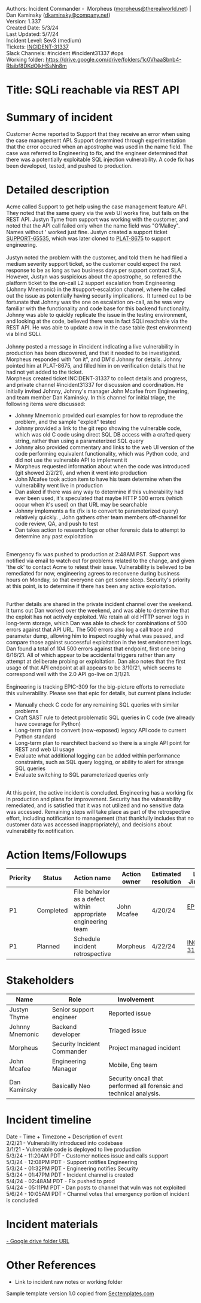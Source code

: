 Authors: Incident Commander -  Morpheus (morpheus@therealworld.net) | Dan Kaminsky (dkaminsky@company.net) <br>
Version: 1.337 <br>
Created Date: 5/3/24 <br>
Last Updated: 5/7/24 <br> 
Incident Level: Sev3 (medium)<br> 
Tickets: [INCIDENT-31337](https://yourjira/INCIDENT-31337) <br> 
Slack Channels: #incident #incident31337 #ops <br> 
Working folder: https://drive.google.com/drive/folders/1c0VhaaSbnb4-RIsibf8DKdOlkHSsNn8m <br> 

# Title: SQLi reachable via REST API

# Summary of incident
Customer Acme reported to Support that they receive an error when using the case management API. Support determined through experimentation that the error occured when an apostrophe was used in the name field. The case was referred to Engineering to fix, and the engineer determined that there was a potentially exploitable SQL injection vulnerability. A code fix has been developed, tested, and pushed to production. 

# Detailed description
Acme called Support to get help using the case management feature API. They noted that the same query via the web UI works fine, but fails on the REST API. Justyn Tyme from support was working with the customer, and noted that the API call failed only when the name field was "O'Malley". Names without ' worked just fine. Justyn created a support ticket [SUPPORT-65535](https://yourjira/SUPPORT-65535), which was later cloned to [PLAT-8675](https://yourjira/PLAT-8675) to support engineering. <br><br>
Justyn noted the problem with the customer, and told them he had filed a medium severity support ticket, so the customer could expect the next response to be as long as two business days per support contract SLA. However, Justyn was suspicious about the apostrophe, so referred the platform ticket to the on-call L2 support escalation from Engineering (Johnny Mnemonic) in the #support-escalation channel, where he called out the issue as potentially having security implications.  It turned out to be fortunate that Johnny was the one on escalation on-call, as he was very familiar with the functionality and code base for this backend functionality. Johnny was able to quickly replicate the issue in the testing environment, and looking at the code, believed there was in fact SQLi reachable via the REST API. He was able to update a row in the case table (test environment) via blind SQLi. <br><br>
Johnny posted a message in #incident indicating a live vulnerability in production has been discovered, and that it needed to be investigated. Morpheus responded with "on it", and DM'd Johnny for details. Johnny pointed him at PLAT-8675, and filled him in on verification details that he had not yet added to the ticket.<br>
Morpheus created ticket INCIDENT-31337 to collect details and progress, and private channel #incident31337 for discussion and coordination. He initially invited Johnny, Johnny's manager John Mcafee from Engineering, and team member Dan Kaminsky. In this channel for initial triage, the following items were discussed: <br>
* Johnny Mnemonic provided curl examples for how to reproduce the problem, and the sample "exploit" tested
* Johnny provided a link to the git repo showing the vulnerable code, which was old C code using direct SQL DB access with a crafted query string, rather than using a parameterized SQL query
* Johnny also provided commentary and links to the web UI version of the code performing equivalent functionality, which was Python code, and did not use the vulnerable API to implement it
* Morpheus requested information about when the code was introduced (git showed 2/2/21), and when it went into production
* John Mcafee took action item to have his team determine when the vulnerability went live in production
* Dan asked if there was any way to determine if this vulnerability had ever been used, it's speculated that maybe HTTP 500 errors (which occur when it's used) on that URL may be searchable
* Johnny implements a fix (fix is to convert to parameterized query) relatively quickly. , John gathers other team members off-channel for code review, QA, and push to test
* Dan takes action to research logs or other forensic data to attempt to determine any past exploitation <br>
<br>
Emergency fix was pushed to production at 2:48AM PST. Support was notified via email to watch out for problems related to the change, and given 'the ok' to contact Acme to retest their issue. Vulnerability is believed to be remediated for now, engineering agrees to reconvene during business hours on Monday, so that everyone can get some sleep. Security's priority at this point, is to determine if there has been any active exploitation.<br><br>

Further details are shared in the private incident channel over the weekend. It turns out Dan worked over the weekend, and was able to determine that the exploit has not actively exploited. We retain all old HTTP server logs in long-term storage, which Dan was able to check for combinations of 500 errors against that API URL. The 500 errors also log a call trace and parameter dump, allowing him to inspect roughly what was passed, and compare those against successful exploitation in the test environment logs. Dan found a total of 104 500 errors against that endpoint, first one being 6/16/21. All of which appear to be accidental triggers rather than any attempt at deliberate probing or exploitation. Dan also notes that the first usage of that API endpoint at all appears to be 3/10/21, which seems to correspond well with the 2.0 API go-live on 3/1/21.<br><br>
Engineering is tracking EPIC-309 for the big-picture efforts to remediate this vulnerability. Please see that epic for details, but current plans include:<br>
* Manually check C code for any remaining SQL queries with similar problems
* Craft SAST rule to detect problematic SQL queries in C code (we already have coverage for Python)
* Long-term plan to convert (now-exposed) legacy API code to current Python standard
* Long-term plan to rearchitect backend so there is a single API point for REST and web UI usage
* Evaluate what additional logging can be added within performance constraints, such as SQL query logging, or ability to alert for strange SQL queries
* Evaluate switching to SQL parameterized queries only<br>
<br>
At this point, the active incident is concluded. Engineering has a working fix in production and plans for improvement. Security has the vulnerability remediated, and is satisfied that it was not utilized and no sensitive data was accessed. Remaining steps will take place as part of the retrospective effort, including notification to management (that thankfully includes that no customer data was accessed inappropriately), and decisions about vulnerability fix notification.

# Action Items/Followups
| Priority | Status| Action name | Action owner | Estimated resolution | Link to Jira ticket| 
|----------|-------|-----|--------------|----------------------|--------------------|
| P1 | Completed | File behavior as a defect within appropriate engineering team| John Mcafee|4/20/24| [EPIC-309](https://yourjira/EPIC-309)  
| P1 | Planned| Schedule incident retrospective| Morpheus | 4/22/24| [INCIDENT-31338](https://yourjira/INCIDENT-31338)|

# Stakeholders
| Name     |  Role    | Involvement                  |
|----------|----------|------------------------------| 
|Justyn Thyme | Senior support engineer | Reported issue| 
|Johnny Mnemonic | Backend developer | Triaged issue| 
|Morpheus| Security Incident Commander | Project managed incident| 
|John Mcafee   | Engineering Manager| Mobile, Eng team |
|Dan Kaminsky| Basically Neo| Security oncall that performed all forensic and technical analysis.| 
# Incident timeline
Date - Time + Timezone + Description of event<br> 
2/2/21 - Vulnerability introduced into codebase <br> 
3/1/21 - Vulnerable code is deployed to live production<br> 
5/3/24 - 11:20AM PDT - Customer notices issue and calls support<br>
5/3/24 - 12:08PM PDT - Support notifies Engineering<br>
5/3/24 - 01:32PM PDT - Engineering notifies Security<br>
5/3/24 - 01:47PM PDT - Incident channel is created<br>
5/4/24 - 02:48AM PDT - Fix pushed to prod<br>
5/4/24 - 05:11PM PDT - Dan posts to channel that vuln was not exploited<br>
5/6/24 - 10:05AM PDT - Channel votes that emergency portion of incident is concluded<br>


# Incident materials
[- Google drive folder URL
](https://drive.google.com/drive/folders/1c0VhaaSbnb4-RIsibf8DKdOlkHSsNn8m<br>)
# Other References
* Link to incident raw notes or working folder

Sample template version 1.0 copied from [Sectemplates.com](https://www.sectemplates.com)
